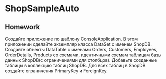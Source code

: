 # ShopSampleAuto
Homework
----
Создайте приложение по шаблону ConsoleApplication.
В этом приложении сделайте экземпляр класса DataSet с именем ShopDB.
Создайте объекты DataTable с именами Orders, Customers, Employees, OrderDetails,
Products со схемами, идентичными схемам таблицам базы данных ShopDB(c ограничениями для столбцов).
Добавьте созданные таблицы в коллекцию таблиц ShopDB.
Для всех таблиц в ShopDB создайте ограничения PrimaryKey и ForeignKey.

